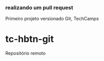 ### realizando um pull request
Primeiro projeto versionado Git, TechCamps
# tc-hbtn-git
Repositório remoto
